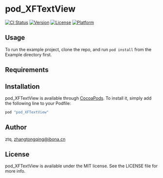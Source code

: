 # pod_XFTextView

[![CI Status](http://img.shields.io/travis/ztq/pod_XFTextView.svg?style=flat)](https://travis-ci.org/ztq/pod_XFTextView)
[![Version](https://img.shields.io/cocoapods/v/pod_XFTextView.svg?style=flat)](http://cocoapods.org/pods/pod_XFTextView)
[![License](https://img.shields.io/cocoapods/l/pod_XFTextView.svg?style=flat)](http://cocoapods.org/pods/pod_XFTextView)
[![Platform](https://img.shields.io/cocoapods/p/pod_XFTextView.svg?style=flat)](http://cocoapods.org/pods/pod_XFTextView)

## Usage

To run the example project, clone the repo, and run `pod install` from the Example directory first.

## Requirements

## Installation

pod_XFTextView is available through [CocoaPods](http://cocoapods.org). To install
it, simply add the following line to your Podfile:

```ruby
pod "pod_XFTextView"
```

## Author

ztq, zhangtongqing@ibona.cn

## License

pod_XFTextView is available under the MIT license. See the LICENSE file for more info.

